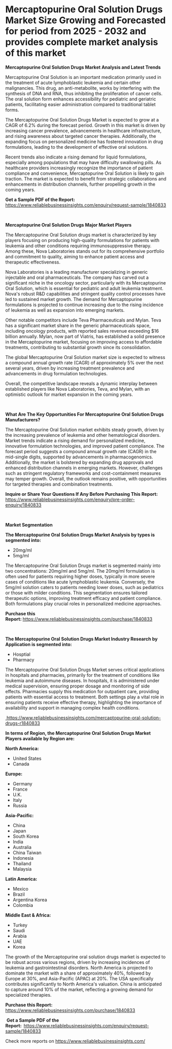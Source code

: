 <p><h1>Mercaptopurine Oral Solution Drugs Market Size Growing and Forecasted for period from 2025 - 2032 and provides complete market analysis of this market</h1></p><p><strong>Mercaptopurine Oral Solution Drugs Market Analysis and Latest Trends</strong></p>
<p><p>Mercaptopurine Oral Solution is an important medication primarily used in the treatment of acute lymphoblastic leukemia and certain other malignancies. This drug, an anti-metabolite, works by interfering with the synthesis of DNA and RNA, thus inhibiting the proliferation of cancer cells. The oral solution form enhances accessibility for pediatric and geriatric patients, facilitating easier administration compared to traditional tablet forms.</p><p>The Mercaptopurine Oral Solution Drugs Market is expected to grow at a CAGR of 6.2% during the forecast period. Growth in this market is driven by increasing cancer prevalence, advancements in healthcare infrastructure, and rising awareness about targeted cancer therapies. Additionally, the expanding focus on personalized medicine has fostered innovation in drug formulations, leading to the development of effective oral solutions.</p><p>Recent trends also indicate a rising demand for liquid formulations, especially among populations that may have difficulty swallowing pills. As healthcare providers increasingly recognize the importance of patient compliance and convenience, Mercaptopurine Oral Solution is likely to gain traction. The market is expected to benefit from strategic collaborations and enhancements in distribution channels, further propelling growth in the coming years.</p></p>
<p><strong>Get a Sample PDF of the Report:&nbsp;</strong> <a href="https://www.reliablebusinessinsights.com/enquiry/request-sample/1840833?utm_campaign=3086&utm_medium=2&utm_source=Github&utm_content=ia&utm_term=09032025&utm_id=mercaptopurine-oral-solution-drugs">https://www.reliablebusinessinsights.com/enquiry/request-sample/1840833</a></p>
<p>&nbsp;</p>
<p><strong>Mercaptopurine Oral Solution Drugs Major Market Players</strong></p>
<p><p>The Mercaptopurine Oral Solution drugs market is characterized by key players focusing on producing high-quality formulations for patients with leukemia and other conditions requiring immunosuppressive therapy. Among these, Nova Laboratories stands out for its comprehensive portfolio and commitment to quality, aiming to enhance patient access and therapeutic effectiveness.</p><p>Nova Laboratories is a leading manufacturer specializing in generic injectable and oral pharmaceuticals. The company has carved out a significant niche in the oncology sector, particularly with its Mercaptopurine Oral Solution, which is essential for pediatric and adult leukemia treatment. Nova's robust R&D capabilities and stringent quality control processes have led to sustained market growth. The demand for Mercaptopurine formulations is projected to continue increasing due to the rising incidence of leukemia as well as expansion into emerging markets.</p><p>Other notable competitors include Teva Pharmaceuticals and Mylan. Teva has a significant market share in the generic pharmaceuticals space, including oncology products, with reported sales revenue exceeding $16 billion annually. Mylan, now part of Viatris, has established a solid presence in the Mercaptopurine market, focusing on improving access to affordable treatments, contributing to substantial growth since its consolidation.</p><p>The global Mercaptopurine Oral Solution market size is expected to witness a compound annual growth rate (CAGR) of approximately 5% over the next several years, driven by increasing treatment prevalence and advancements in drug formulation technologies.</p><p>Overall, the competitive landscape reveals a dynamic interplay between established players like Nova Laboratories, Teva, and Mylan, with an optimistic outlook for market expansion in the coming years.</p></p>
<p>&nbsp;</p>
<p><strong>What Are The Key Opportunities For Mercaptopurine Oral Solution Drugs Manufacturers?</strong></p>
<p><p>The Mercaptopurine Oral Solution market exhibits steady growth, driven by the increasing prevalence of leukemia and other hematological disorders. Market trends indicate a rising demand for personalized medicine, innovative formulation technologies, and improved patient compliance. The forecast period suggests a compound annual growth rate (CAGR) in the mid-single digits, supported by advancements in pharmacogenomics. Additionally, the market is bolstered by expanding drug approvals and enhanced distribution channels in emerging markets. However, challenges such as stringent regulatory frameworks and cost-containment measures may temper growth. Overall, the outlook remains positive, with opportunities for targeted therapies and combination treatments.</p></p>
<p><strong>Inquire or Share Your Questions If Any Before Purchasing This Report:</strong> <a href="https://www.reliablebusinessinsights.com/enquiry/pre-order-enquiry/1840833?utm_campaign=3086&utm_medium=2&utm_source=Github&utm_content=ia&utm_term=09032025&utm_id=mercaptopurine-oral-solution-drugs">https://www.reliablebusinessinsights.com/enquiry/pre-order-enquiry/1840833</a></p>
<p>&nbsp;</p>
<p><strong>Market Segmentation</strong></p>
<p><strong>The Mercaptopurine Oral Solution Drugs Market Analysis by types is segmented into:</strong></p>
<p><ul><li>20mg/ml</li><li>5mg/ml</li></ul></p>
<p><p>The Mercaptopurine Oral Solution Drugs market is segmented mainly into two concentrations: 20mg/ml and 5mg/ml. The 20mg/ml formulation is often used for patients requiring higher doses, typically in more severe cases of conditions like acute lymphoblastic leukemia. Conversely, the 5mg/ml solution caters to patients needing lower doses, such as pediatrics or those with milder conditions. This segmentation ensures tailored therapeutic options, improving treatment efficacy and patient compliance. Both formulations play crucial roles in personalized medicine approaches.</p></p>
<p><strong>Purchase this Report:&nbsp;</strong><a href="https://www.reliablebusinessinsights.com/purchase/1840833?utm_campaign=3086&utm_medium=2&utm_source=Github&utm_content=ia&utm_term=09032025&utm_id=mercaptopurine-oral-solution-drugs">https://www.reliablebusinessinsights.com/purchase/1840833</a></p>
<p>&nbsp;</p>
<p><strong>The Mercaptopurine Oral Solution Drugs Market Industry Research by Application is segmented into:</strong></p>
<p><ul><li>Hosptial</li><li>Pharmacy</li></ul></p>
<p><p>The Mercaptopurine Oral Solution Drugs Market serves critical applications in hospitals and pharmacies, primarily for the treatment of conditions like leukemia and autoimmune diseases. In hospitals, it is administered under medical supervision, ensuring proper dosage and monitoring of side effects. Pharmacies supply this medication for outpatient care, providing patients with essential access to treatment. Both settings play a vital role in ensuring patients receive effective therapy, highlighting the importance of availability and support in managing complex health conditions.</p></p>
<p><a href="https://www.reliablebusinessinsights.com/mercaptopurine-oral-solution-drugs-r1840833?utm_campaign=3086&utm_medium=2&utm_source=Github&utm_content=ia&utm_term=09032025&utm_id=mercaptopurine-oral-solution-drugs">&nbsp;https://www.reliablebusinessinsights.com/mercaptopurine-oral-solution-drugs-r1840833</a></p>
<p><strong>In terms of Region, the Mercaptopurine Oral Solution Drugs Market Players available by Region are:</strong></p>
<p>
    <p> <strong> North America: </strong>
        <ul>
            <li>United States</li>
            <li>Canada</li>
        </ul>
        </p> 
    <p> <strong> Europe: </strong>
        <ul>
            <li>Germany</li>
            <li>France</li>
            <li>U.K.</li>
            <li>Italy</li>
            <li>Russia</li>
        </ul>
        </p> 
    <p> <strong> Asia-Pacific: </strong>
        <ul>
            <li>China</li>
            <li>Japan</li>
            <li>South Korea</li>
            <li>India</li>
            <li>Australia</li>
            <li>China Taiwan</li>
            <li>Indonesia</li>
            <li>Thailand</li>
            <li>Malaysia</li>
        </ul>
        </p> 
    <p> <strong> Latin America: </strong>
        <ul>
            <li>Mexico</li>
            <li>Brazil</li>
            <li>Argentina Korea</li>
            <li>Colombia</li>
        </ul>
        </p> 
    <p> <strong> Middle East & Africa: </strong>
        <ul>
            <li>Turkey</li>
            <li>Saudi</li>
            <li>Arabia</li>
            <li>UAE</li>
            <li>Korea</li>
        </ul>
    </p>
    </p>
<p><p>The growth of the Mercaptopurine oral solution drugs market is expected to be robust across various regions, driven by increasing incidences of leukemia and gastrointestinal disorders. North America is projected to dominate the market with a share of approximately 40%, followed by Europe at 30%, and Asia-Pacific (APAC) at 20%. The USA specifically contributes significantly to North America's valuation. China is anticipated to capture around 10% of the market, reflecting a growing demand for specialized therapies.</p></p>
<p><strong>Purchase this Report: </strong><a href="https://www.reliablebusinessinsights.com/purchase/1840833?utm_campaign=3086&utm_medium=2&utm_source=Github&utm_content=ia&utm_term=09032025&utm_id=mercaptopurine-oral-solution-drugs">https://www.reliablebusinessinsights.com/purchase/1840833</a></p>
<p>&nbsp;<strong>Get a Sample PDF of the Report:&nbsp;&nbsp;</strong><a href="https://www.reliablebusinessinsights.com/enquiry/request-sample/1840833?utm_campaign=3086&utm_medium=2&utm_source=Github&utm_content=ia&utm_term=09032025&utm_id=mercaptopurine-oral-solution-drugs">https://www.reliablebusinessinsights.com/enquiry/request-sample/1840833</a></p>
<p><strong></strong></p>
<p>Check more reports on <a href="https://www.reliablebusinessinsights.com/?utm_campaign=3086&utm_medium=2&utm_source=Github&utm_content=ia&utm_term=09032025&utm_id=mercaptopurine-oral-solution-drugs">https://www.reliablebusinessinsights.com/</a></p>